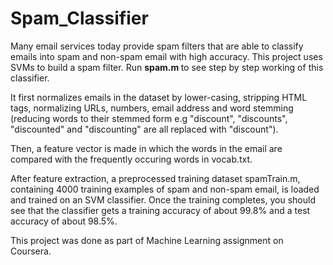 # Spam_Classifier

Many email services today provide spam filters that are able to classify emails into spam and non-spam email with high accuracy. This project uses SVMs to build a spam filter. Run <b> spam.m </b> to see step by step working of this classifier.

It first normalizes emails in the dataset by lower-casing, stripping HTML tags, normalizing URLs, numbers, email address and word stemming (reducing words to their stemmed form e.g "discount", "discounts", "discounted" and "discounting" are all replaced with "discount").

Then, a feature vector is made in which the words in the email are compared with the frequently occuring words in vocab.txt. 

After feature extraction, a preprocessed training dataset spamTrain.m, containing 4000 training examples of spam and non-spam email, is loaded and trained on an SVM classifier. Once the training completes, you should see that the classifier gets a training accuracy of about 99.8% and a test accuracy of about 98.5%.


This project was done as part of Machine Learning assignment on Coursera.
